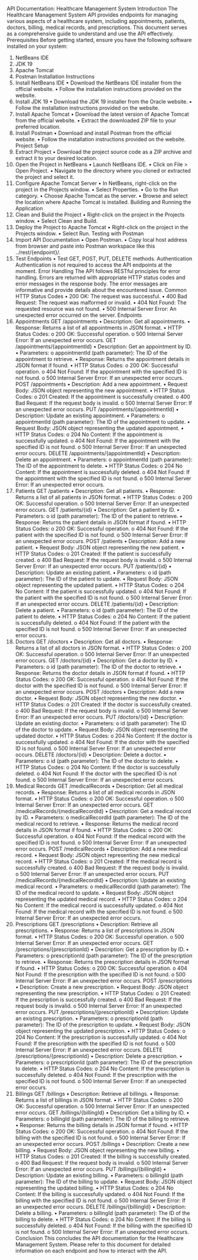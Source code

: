 API Documentation: Healthcare
Management System
Introduction
The Healthcare Management System API provides endpoints for managing
various aspects of a healthcare system, including appointments, patients,
doctors, billing, medical records, and prescriptions. This document serves as a
comprehensive guide to understand and use the API effectively.
Prerequisites
Before getting started, ensure you have the following software installed on your
system:
1. NetBeans IDE
2. JDK 19
3. Apache Tomcat
4. Postman
Installation Instructions
1. Install NetBeans IDE
• Download the NetBeans IDE installer from the official website.
• Follow the installation instructions provided on the website.
2. Install JDK 19
• Download the JDK 19 installer from the Oracle website.
• Follow the installation instructions provided on the website.
3. Install Apache Tomcat
• Download the latest version of Apache Tomcat from the official website.
• Extract the downloaded ZIP file to your preferred location.
4. Install Postman
• Download and install Postman from the official website.
• Follow the installation instructions provided on the website.
Project Setup
1. Extract Project
• Download the project source code as a ZIP archive and extract it to your desired
location.
2. Open the Project in NetBeans
• Launch NetBeans IDE.
• Click on File > Open Project.
• Navigate to the directory where you cloned or extracted the project and select it.
3. Configure Apache Tomcat Server
• In NetBeans, right-click on the project in the Projects window.
• Select Properties.
• Go to the Run category.
• Choose Apache Tomcat as the server.
• Browse and select the location where Apache Tomcat is installed.
Building and Running the Application
1. Clean and Build the Project
• Right-click on the project in the Projects window.
• Select Clean and Build.
2. Deploy the Project to Apache Tomcat
• Right-click on the project in the Projects window.
• Select Run.
Testing with Postman
1. Import API Documentation
• Open Postman.
• Copy local host address from browser and paste into Postman workspace like this
../rest/{endpoint}/.
2. Test Endpoints
• Test GET, POST, PUT, DELETE methods.
Authentication
Authentication is not required to access the API endpoints at the moment.
Error Handling
The API follows RESTful principles for error handling. Errors are returned with
appropriate HTTP status codes and error messages in the response body. The
error messages are informative and provide details about the encountered issue.
Common HTTP Status Codes
• 200 OK: The request was successful.
• 400 Bad Request: The request was malformed or invalid.
• 404 Not Found: The requested resource was not found.
• 500 Internal Server Error: An unexpected error occurred on the server.
Endpoints
1. Appointments
GET /appointments
• Description: Get all appointments.
• Response: Returns a list of all appointments in JSON format.
• HTTP Status Codes:
o 200 OK: Successful operation.
o 500 Internal Server Error: If an unexpected error occurs.
GET /appointments/{appointmentId}
• Description: Get an appointment by ID.
• Parameters:
o appointmentId (path parameter): The ID of the appointment to retrieve.
• Response: Returns the appointment details in JSON format if found.
• HTTP Status Codes:
o 200 OK: Successful operation.
o 404 Not Found: If the appointment with the specified ID is not found.
o 500 Internal Server Error: If an unexpected error occurs.
POST /appointments
• Description: Add a new appointment.
• Request Body: JSON object representing the new appointment.
• HTTP Status Codes:
o 201 Created: If the appointment is successfully created.
o 400 Bad Request: If the request body is invalid.
o 500 Internal Server Error: If an unexpected error occurs.
PUT /appointments/{appointmentId}
• Description: Update an existing appointment.
• Parameters:
o appointmentId (path parameter): The ID of the appointment to update.
• Request Body: JSON object representing the updated appointment.
• HTTP Status Codes:
o 204 No Content: If the appointment is successfully updated.
o 404 Not Found: If the appointment with the specified ID is not found.
o 500 Internal Server Error: If an unexpected error occurs.
DELETE /appointments/{appointmentId}
• Description: Delete an appointment.
• Parameters:
o appointmentId (path parameter): The ID of the appointment to delete.
• HTTP Status Codes:
o 204 No Content: If the appointment is successfully deleted.
o 404 Not Found: If the appointment with the specified ID is not found.
o 500 Internal Server Error: If an unexpected error occurs.
2. Patients
GET /patients
• Description: Get all patients.
• Response: Returns a list of all patients in JSON format.
• HTTP Status Codes:
o 200 OK: Successful operation.
o 500 Internal Server Error: If an unexpected error occurs.
GET /patients/{id}
• Description: Get a patient by ID.
• Parameters:
o id (path parameter): The ID of the patient to retrieve.
• Response: Returns the patient details in JSON format if found.
• HTTP Status Codes:
o 200 OK: Successful operation.
o 404 Not Found: If the patient with the specified ID is not found.
o 500 Internal Server Error: If an unexpected error occurs.
POST /patients
• Description: Add a new patient.
• Request Body: JSON object representing the new patient.
• HTTP Status Codes:
o 201 Created: If the patient is successfully created.
o 400 Bad Request: If the request body is invalid.
o 500 Internal Server Error: If an unexpected error occurs.
PUT /patients/{id}
• Description: Update an existing patient.
• Parameters:
o id (path parameter): The ID of the patient to update.
• Request Body: JSON object representing the updated patient.
• HTTP Status Codes:
o 204 No Content: If the patient is successfully updated.
o 404 Not Found: If the patient with the specified ID is not found.
o 500 Internal Server Error: If an unexpected error occurs.
DELETE /patients/{id}
• Description: Delete a patient.
• Parameters:
o id (path parameter): The ID of the patient to delete.
• HTTP Status Codes:
o 204 No Content: If the patient is successfully deleted.
o 404 Not Found: If the patient with the specified ID is not found.
o 500 Internal Server Error: If an unexpected error occurs.
3. Doctors
GET /doctors
• Description: Get all doctors.
• Response: Returns a list of all doctors in JSON format.
• HTTP Status Codes:
o 200 OK: Successful operation.
o 500 Internal Server Error: If an unexpected error occurs.
GET /doctors/{id}
• Description: Get a doctor by ID.
• Parameters:
o id (path parameter): The ID of the doctor to retrieve.
• Response: Returns the doctor details in JSON format if found.
• HTTP Status Codes:
o 200 OK: Successful operation.
o 404 Not Found: If the doctor with the specified ID is not found.
o 500 Internal Server Error: If an unexpected error occurs.
POST /doctors
• Description: Add a new doctor.
• Request Body: JSON object representing the new doctor.
• HTTP Status Codes:
o 201 Created: If the doctor is successfully created.
o 400 Bad Request: If the request body is invalid.
o 500 Internal Server Error: If an unexpected error occurs.
PUT /doctors/{id}
• Description: Update an existing doctor.
• Parameters:
o id (path parameter): The ID of the doctor to update.
• Request Body: JSON object representing the updated doctor.
• HTTP Status Codes:
o 204 No Content: If the doctor is successfully updated.
o 404 Not Found: If the doctor with the specified ID is not found.
o 500 Internal Server Error: If an unexpected error occurs.
DELETE /doctors/{id}
• Description: Delete a doctor.
• Parameters:
o id (path parameter): The ID of the doctor to delete.
• HTTP Status Codes:
o 204 No Content: If the doctor is successfully deleted.
o 404 Not Found: If the doctor with the specified ID is not found.
o 500 Internal Server Error: If an unexpected error occurs.
4. Medical Records
GET /medicalRecords
• Description: Get all medical records.
• Response: Returns a list of all medical records in JSON format.
• HTTP Status Codes:
o 200 OK: Successful operation.
o 500 Internal Server Error: If an unexpected error occurs.
GET /medicalRecords/{medicalRecordId}
• Description: Get a medical record by ID.
• Parameters:
o medicalRecordId (path parameter): The ID of the medical record to retrieve.
• Response: Returns the medical record details in JSON format if found.
• HTTP Status Codes:
o 200 OK: Successful operation.
o 404 Not Found: If the medical record with the specified ID is not found.
o 500 Internal Server Error: If an unexpected error occurs.
POST /medicalRecords
• Description: Add a new medical record.
• Request Body: JSON object representing the new medical record.
• HTTP Status Codes:
o 201 Created: If the medical record is successfully created.
o 400 Bad Request: If the request body is invalid.
o 500 Internal Server Error: If an unexpected error occurs.
PUT /medicalRecords/{medicalRecordId}
• Description: Update an existing medical record.
• Parameters:
o medicalRecordId (path parameter): The ID of the medical record to update.
• Request Body: JSON object representing the updated medical record.
• HTTP Status Codes:
o 204 No Content: If the medical record is successfully updated.
o 404 Not Found: If the medical record with the specified ID is not found.
o 500 Internal Server Error: If an unexpected error occurs.
5. Prescriptions
GET /prescriptions
• Description: Retrieve all prescriptions.
• Response: Returns a list of prescriptions in JSON format.
• HTTP Status Codes:
o 200 OK: Successful operation.
o 500 Internal Server Error: If an unexpected error occurs.
GET /prescriptions/{prescriptionId}
• Description: Get a prescription by ID.
• Parameters:
o prescriptionId (path parameter): The ID of the prescription to retrieve.
• Response: Returns the prescription details in JSON format if found.
• HTTP Status Codes:
o 200 OK: Successful operation.
o 404 Not Found: If the prescription with the specified ID is not found.
o 500 Internal Server Error: If an unexpected error occurs.
POST /prescriptions
• Description: Create a new prescription.
• Request Body: JSON object representing the new prescription.
• HTTP Status Codes:
o 201 Created: If the prescription is successfully created.
o 400 Bad Request: If the request body is invalid.
o 500 Internal Server Error: If an unexpected error occurs.
PUT /prescriptions/{prescriptionId}
• Description: Update an existing prescription.
• Parameters:
o prescriptionId (path parameter): The ID of the prescription to update.
• Request Body: JSON object representing the updated prescription.
• HTTP Status Codes:
o 204 No Content: If the prescription is successfully updated.
o 404 Not Found: If the prescription with the specified ID is not found.
o 500 Internal Server Error: If an unexpected error occurs.
DELETE /prescriptions/{prescriptionId}
• Description: Delete a prescription.
• Parameters:
o prescriptionId (path parameter): The ID of the prescription to delete.
• HTTP Status Codes:
o 204 No Content: If the prescription is successfully deleted.
o 404 Not Found: If the prescription with the specified ID is not found.
o 500 Internal Server Error: If an unexpected error occurs.
6. Billings
GET /billings
• Description: Retrieve all billings.
• Response: Returns a list of billings in JSON format.
• HTTP Status Codes:
o 200 OK: Successful operation.
o 500 Internal Server Error: If an unexpected error occurs.
GET /billings/{billingId}
• Description: Get a billing by ID.
• Parameters:
o billingId (path parameter): The ID of the billing to retrieve.
• Response: Returns the billing details in JSON format if found.
• HTTP Status Codes:
o 200 OK: Successful operation.
o 404 Not Found: If the billing with the specified ID is not found.
o 500 Internal Server Error: If an unexpected error occurs.
POST /billings
• Description: Create a new billing.
• Request Body: JSON object representing the new billing.
• HTTP Status Codes:
o 201 Created: If the billing is successfully created.
o 400 Bad Request: If the request body is invalid.
o 500 Internal Server Error: If an unexpected error occurs.
PUT /billings/{billingId}
• Description: Update an existing billing.
• Parameters:
o billingId (path parameter): The ID of the billing to update.
• Request Body: JSON object representing the updated billing.
• HTTP Status Codes:
o 204 No Content: If the billing is successfully updated.
o 404 Not Found: If the billing with the specified ID is not found.
o 500 Internal Server Error: If an unexpected error occurs.
DELETE /billings/{billingId}
• Description: Delete a billing.
• Parameters:
o billingId (path parameter): The ID of the billing to delete.
• HTTP Status Codes:
o 204 No Content: If the billing is successfully deleted.
o 404 Not Found: If the billing with the specified ID is not found.
o 500 Internal Server Error: If an unexpected error occurs.
Conclusion
This concludes the API documentation for the Healthcare Management System.
Please refer to this document for detailed information on each endpoint and how
to interact with the API.
